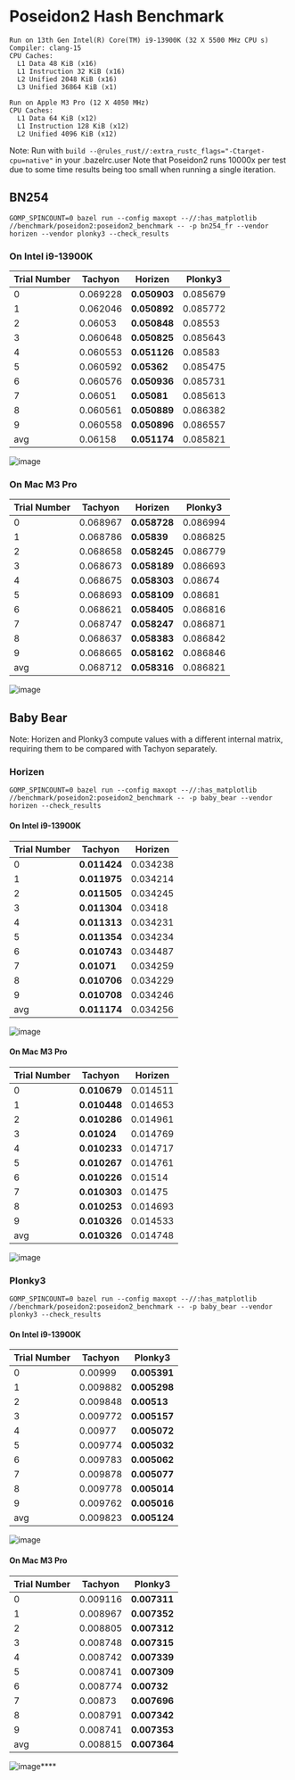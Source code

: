 # Poseidon2 Hash Benchmark

```
Run on 13th Gen Intel(R) Core(TM) i9-13900K (32 X 5500 MHz CPU s)
Compiler: clang-15
CPU Caches:
  L1 Data 48 KiB (x16)
  L1 Instruction 32 KiB (x16)
  L2 Unified 2048 KiB (x16)
  L3 Unified 36864 KiB (x1)

Run on Apple M3 Pro (12 X 4050 MHz)
CPU Caches:
  L1 Data 64 KiB (x12)
  L1 Instruction 128 KiB (x12)
  L2 Unified 4096 KiB (x12)
```

Note: Run with `build --@rules_rust//:extra_rustc_flags="-Ctarget-cpu=native"` in your .bazelrc.user
Note that Poseidon2 runs 10000x per test due to some time results being too small when running a single iteration.

## BN254

```shell
GOMP_SPINCOUNT=0 bazel run --config maxopt --//:has_matplotlib //benchmark/poseidon2:poseidon2_benchmark -- -p bn254_fr --vendor horizen --vendor plonky3 --check_results
```

### On Intel i9-13900K

| Trial Number | Tachyon  | Horizen      | Plonky3  |
| :----------- | -------- | ------------ | -------- |
| 0            | 0.069228 | **0.050903** | 0.085679 |
| 1            | 0.062046 | **0.050892** | 0.085772 |
| 2            | 0.06053  | **0.050848** | 0.08553  |
| 3            | 0.060648 | **0.050825** | 0.085643 |
| 4            | 0.060553 | **0.051126** | 0.08583  |
| 5            | 0.060592 | **0.05362**  | 0.085475 |
| 6            | 0.060576 | **0.050936** | 0.085731 |
| 7            | 0.06051  | **0.05081**  | 0.085613 |
| 8            | 0.060561 | **0.050889** | 0.086382 |
| 9            | 0.060558 | **0.050896** | 0.086557 |
| avg          | 0.06158  | **0.051174** | 0.085821 |

![image](/benchmark/poseidon2/poseidon2_benchmark_bn254_ubuntu_i9.png)

### On Mac M3 Pro

| Trial Number | Tachyon  | Horizen      | Plonky3  |
| :----------- | -------- | ------------ | -------- |
| 0            | 0.068967 | **0.058728** | 0.086994 |
| 1            | 0.068786 | **0.05839**  | 0.086825 |
| 2            | 0.068658 | **0.058245** | 0.086779 |
| 3            | 0.068673 | **0.058189** | 0.086693 |
| 4            | 0.068675 | **0.058303** | 0.08674  |
| 5            | 0.068693 | **0.058109** | 0.08681  |
| 6            | 0.068621 | **0.058405** | 0.086816 |
| 7            | 0.068747 | **0.058247** | 0.086871 |
| 8            | 0.068637 | **0.058383** | 0.086842 |
| 9            | 0.068665 | **0.058162** | 0.086846 |
| avg          | 0.068712 | **0.058316** | 0.086821 |

![image](/benchmark/poseidon2/poseidon2_benchmark_bn254_mac_m3.png)

## Baby Bear

Note: Horizen and Plonky3 compute values with a different internal matrix, requiring them to be compared with Tachyon separately.

### Horizen

```shell
GOMP_SPINCOUNT=0 bazel run --config maxopt --//:has_matplotlib //benchmark/poseidon2:poseidon2_benchmark -- -p baby_bear --vendor horizen --check_results
```

#### On Intel i9-13900K

| Trial Number | Tachyon      | Horizen  |
| :----------- | ------------ | -------- |
| 0            | **0.011424** | 0.034238 |
| 1            | **0.011975** | 0.034214 |
| 2            | **0.011505** | 0.034245 |
| 3            | **0.011304** | 0.03418  |
| 4            | **0.011313** | 0.034231 |
| 5            | **0.011354** | 0.034234 |
| 6            | **0.010743** | 0.034487 |
| 7            | **0.01071**  | 0.034259 |
| 8            | **0.010706** | 0.034229 |
| 9            | **0.010708** | 0.034246 |
| avg          | **0.011174** | 0.034256 |

![image](/benchmark/poseidon2/poseidon2_benchmark_baby_bear_horizen_ubuntu_i9.png)

#### On Mac M3 Pro

| Trial Number | Tachyon      | Horizen  |
| :----------- | ------------ | -------- |
| 0            | **0.010679** | 0.014511 |
| 1            | **0.010448** | 0.014653 |
| 2            | **0.010286** | 0.014961 |
| 3            | **0.01024**  | 0.014769 |
| 4            | **0.010233** | 0.014717 |
| 5            | **0.010267** | 0.014761 |
| 6            | **0.010226** | 0.01514  |
| 7            | **0.010303** | 0.01475  |
| 8            | **0.010253** | 0.014693 |
| 9            | **0.010326** | 0.014533 |
| avg          | **0.010326** | 0.014748 |

![image](/benchmark/poseidon2/poseidon2_benchmark_baby_bear_horizen_mac_m3.png)

### Plonky3

```shell
GOMP_SPINCOUNT=0 bazel run --config maxopt --//:has_matplotlib //benchmark/poseidon2:poseidon2_benchmark -- -p baby_bear --vendor plonky3 --check_results
```

#### On Intel i9-13900K

| Trial Number | Tachyon  | Plonky3      |
| :----------- | -------- | ------------ |
| 0            | 0.00999  | **0.005391** |
| 1            | 0.009882 | **0.005298** |
| 2            | 0.009848 | **0.00513**  |
| 3            | 0.009772 | **0.005157** |
| 4            | 0.00977  | **0.005072** |
| 5            | 0.009774 | **0.005032** |
| 6            | 0.009783 | **0.005062** |
| 7            | 0.009878 | **0.005077** |
| 8            | 0.009778 | **0.005014** |
| 9            | 0.009762 | **0.005016** |
| avg          | 0.009823 | **0.005124** |

![image](/benchmark/poseidon2/poseidon2_benchmark_baby_bear_plonky3_ubuntu_i9.png)

#### On Mac M3 Pro

| Trial Number | Tachyon  | Plonky3      |
| :----------- | -------- | ------------ |
| 0            | 0.009116 | **0.007311** |
| 1            | 0.008967 | **0.007352** |
| 2            | 0.008805 | **0.007312** |
| 3            | 0.008748 | **0.007315** |
| 4            | 0.008742 | **0.007339** |
| 5            | 0.008741 | **0.007309** |
| 6            | 0.008774 | **0.00732**  |
| 7            | 0.00873  | **0.007696** |
| 8            | 0.008791 | **0.007342** |
| 9            | 0.008741 | **0.007353** |
| avg          | 0.008815 | **0.007364** |

![image](/benchmark/poseidon2/poseidon2_benchmark_baby_bear_plonky3_mac_m3.png)\*\*\*\*
